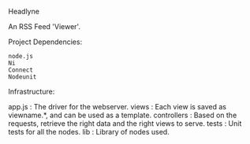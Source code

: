 Headlyne

An RSS Feed 'Viewer'.

Project Dependencies:

	node.js
	Ni
	Connect
	Nodeunit

Infrastructure:

app.js		: The driver for the webserver.
views		: Each view is saved as viewname.*, and can be used as a template.
controllers	: Based on the requests, retrieve the right data and the right views to serve.
tests		: Unit tests for all the nodes.
lib		: Library of nodes used.
